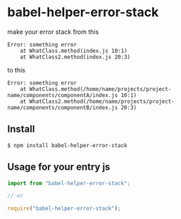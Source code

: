 # babel-helper-error-stack

make your error stack from this 

```
Error: something error
	at WhatClass.method(index.js 10:1)
	at WhatClass2.method(index.js 20:3)
```

to this

```
Error: something error
	at WhatClass.method(/home/name/projects/project-name/components/componentA/index.js 10:1)
	at WhatClass2.method(/home/name/projects/project-name/components/componentB/index.js 20:3)
```

## Install

```
$ npm install babel-helper-error-stack
```

## Usage for your entry js

```js
import from "babel-helper-error-stack";

// or

require("babel-helper-error-stack");
```


